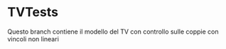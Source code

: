 # TVTests
Questo branch contiene il modello del TV con controllo sulle coppie con vincoli non lineari
